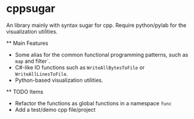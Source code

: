 cppsugar
========

An library mainly with syntax sugar for cpp. Require python/pylab for the visualization utilities.

** Main Features

* Some alias for the common functional programming patterns, such as `map` and filter`.
* C#-like IO functions such as `WriteAllBytesToFile` or `WriteAllLinesToFile`.
* Python-based visualization utilities.

** TODO Items

* Refactor the functions as global functions in a namespace `func`
* Add a test/demo cpp file/project

